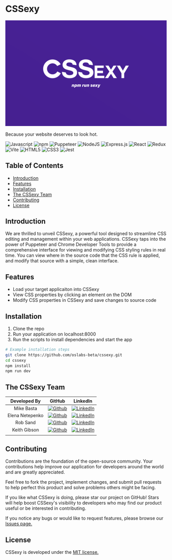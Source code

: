 # CSSexy

<p align="center">
  <img src="assets/cssexy_logo_npm_2024-05-09@10x.png" alt="CSSexy Logo">
</p>

Because your website deserves to look hot.

![Javascript](https://img.shields.io/badge/JavaScript-323330?style=for-the-badge&logo=javascript&logoColor=F7DF1E)
![npm](https://img.shields.io/badge/npm-CB3837?style=for-the-badge&logo=npm&logoColor=white)
![Puppeteer](https://img.shields.io/badge/Puppeteer-40B5A4?style=for-the-badge&logo=Puppeteer&logoColor=white)
![NodeJS](https://img.shields.io/badge/node.js-6DA55F?style=for-the-badge&logo=node.js&logoColor=white)
![Express.js](https://img.shields.io/badge/Express%20js-000000?style=for-the-badge&logo=express&logoColor=white)
![React](https://img.shields.io/badge/react-%2320232a.svg?style=for-the-badge&logo=react&logoColor=%2361DAFB)
![Redux](https://img.shields.io/badge/Redux-593D88?style=for-the-badge&logo=redux&logoColor=white)
![Vite](https://img.shields.io/badge/Vite-B73BFE?style=for-the-badge&logo=vite&logoColor=FFD62E)
![HTML5](https://img.shields.io/badge/html5-%23E34F26.svg?style=for-the-badge&logo=html5&logoColor=white)
![CSS3](https://img.shields.io/badge/css3-%231572B6.svg?style=for-the-badge&logo=css3&logoColor=white)
![Jest](https://img.shields.io/badge/-jest-%23C21325?style=for-the-badge&logo=jest&logoColor=white)

## Table of Contents

- [Introduction](#introduction)
- [Features](#features)
- [Installation](#installation)
- [The CSSexy Team](#team)
- [Contributing](#contributing)
- [License](#license)

## Introduction

We are thrilled to unveil CSSexy, a powerful tool designed to streamline CSS editing and management within your web applications. CSSexy taps into the power of Puppeteer and Chrome Developer Tools to provide a comprehensive interface for viewing and modifying CSS styling rules in real time. You can view where in the source code that the CSS rule is applied, and modify that source with a simple, clean interface.

## Features

- Load your target applicaiton into CSSexy
- View CSS properties by clicking an element on the DOM
- Modify CSS properties in CSSexy and save changes to source code

## Installation

1. Clone the repo
2. Run your application on localhost:8000
3. Run the scripts to install dependencies and start the app

```bash
# Example installation steps
git clone https://github.com/oslabs-beta/cssexy.git
cd cssexy
npm install
npm run dev
```

## The CSSexy Team

|  Developed By   |                                                                       GitHub                                                                       |                                                                    LinkedIn                                                                    |
| :-------------: | :------------------------------------------------------------------------------------------------------------------------------------------------: | :--------------------------------------------------------------------------------------------------------------------------------------------: |
|   Mike Basta    |    [![Github](https://img.shields.io/badge/github-%23121011.svg?style=for-the-badge&logo=github&logoColor=white)](https://github.com/mikebasta)    |    [![LinkedIn](https://img.shields.io/badge/LinkedIn-%230077B5.svg?logo=linkedin&logoColor=white)](https://www.linkedin.com/in/mikebasta/)    |
| Elena Netepenko | [![Github](https://img.shields.io/badge/github-%23121011.svg?style=for-the-badge&logo=github&logoColor=white)](https://github.com/Elena-Netepenko) | [![LinkedIn](https://img.shields.io/badge/LinkedIn-%230077B5.svg?logo=linkedin&logoColor=white)](https://www.linkedin.com/in/elena-netepenko/) |
|    Rob Sand     |    [![Github](https://img.shields.io/badge/github-%23121011.svg?style=for-the-badge&logo=github&logoColor=white)](https://github.com/rjsandman)    |         [![LinkedIn](https://img.shields.io/badge/LinkedIn-%230077B5.svg?logo=linkedin&logoColor=white)](https://www.linkedin.com/in/)         |
|  Keith Gibson   |   [![Github](https://img.shields.io/badge/github-%23121011.svg?style=for-the-badge&logo=github&logoColor=white)](https://github.com/keithgibson)   |  [![LinkedIn](https://img.shields.io/badge/LinkedIn-%230077B5.svg?logo=linkedin&logoColor=white)](https://www.linkedin.com/in/keithrgibson/)   |
|                 |

## Contributing

Contributions are the foundation of the open-source community. Your contributions help improve our application for developers around the world and are greatly appreciated.

Feel free to fork the project, implement changes, and submit pull requests to help perfect this product and solve problems others might be facing.

If you like what CSSexy is doing, please star our project on GitHub! Stars will help boost CSSexy's visibility to developers who may find our product useful or be interested in contributing.

If you notice any bugs or would like to request features, please browse our [Issues page.](https://github.com/oslabs-beta/cssxe/issues)

## License

CSSexy is developed under the [MIT license.](https://en.wikipedia.org/wiki/MIT_License)
